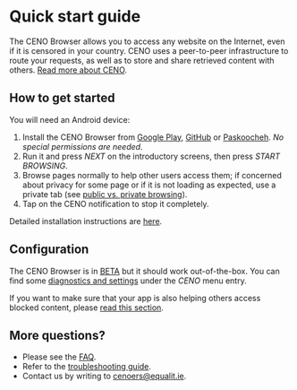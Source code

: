 # Quick start guide

The CENO Browser allows you to access any website on the Internet, even if it is censored in your country.  CENO uses a peer-to-peer infrastructure to route your requests, as well as to store and share retrieved content with others.  [Read more about CENO](ceno.md).

## How to get started

You will need an Android device:

1. Install the CENO Browser from [Google Play][ceno-gplay], [GitHub][ceno-gh] or [Paskoocheh][ceno-pask].  *No special permissions are needed*.
2. Run it and press *NEXT* on the introductory screens, then press *START BROWSING*.
3. Browse pages normally to help other users access them; if concerned about privacy for some page or if it is not loading as expected, use a private tab (see [public vs. private browsing](../concepts/public-private.md)).
4. Tap on the CENO notification to stop it completely.

Detailed installation instructions are [here](../browser/install.md).

[ceno-gplay]: https://play.google.com/store/apps/details?id=ie.equalit.ceno
[ceno-gh]: https://github.com/censorship-no/ceno-browser/releases
[ceno-pask]: https://paskoocheh.com/tools/124/android.html

## Configuration

The CENO Browser is in [BETA][] but it should work out-of-the-box.  You can find some [diagnostics and settings](../browser/settings.md) under the *CENO* menu entry.

If you want to make sure that your app is also helping others access blocked content, please [read this section](../browser/bridging.md).

[BETA]: https://en.wikipedia.org/wiki/Software_release_life_cycle#Beta

## More questions?

- Please see the [FAQ](faq.md).
- Refer to the [troubleshooting guide](../browser/troubleshooting.md).
- Contact us by writing to <cenoers@equalit.ie>.
